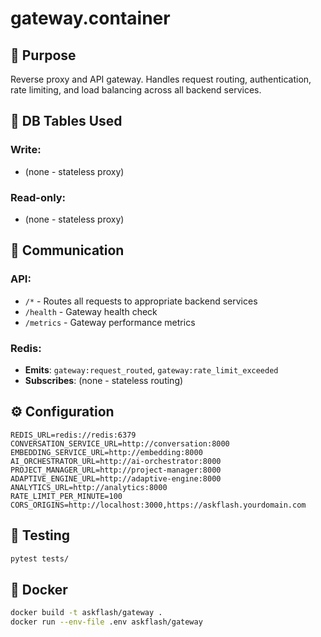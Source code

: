 # gateway.container

## 📌 Purpose
Reverse proxy and API gateway. Handles request routing, authentication, rate limiting, and load balancing across all backend services.

## 🔗 DB Tables Used
### Write:
- (none - stateless proxy)

### Read-only:
- (none - stateless proxy)

## 🔁 Communication
### API:
- `/*` - Routes all requests to appropriate backend services
- `/health` - Gateway health check
- `/metrics` - Gateway performance metrics

### Redis:
- **Emits**: `gateway:request_routed`, `gateway:rate_limit_exceeded`
- **Subscribes**: (none - stateless routing)

## ⚙️ Configuration
```env
REDIS_URL=redis://redis:6379
CONVERSATION_SERVICE_URL=http://conversation:8000
EMBEDDING_SERVICE_URL=http://embedding:8000
AI_ORCHESTRATOR_URL=http://ai-orchestrator:8000
PROJECT_MANAGER_URL=http://project-manager:8000
ADAPTIVE_ENGINE_URL=http://adaptive-engine:8000
ANALYTICS_URL=http://analytics:8000
RATE_LIMIT_PER_MINUTE=100
CORS_ORIGINS=http://localhost:3000,https://askflash.yourdomain.com
```

## 🧪 Testing

```bash
pytest tests/
```

## 🐳 Docker

```bash
docker build -t askflash/gateway .
docker run --env-file .env askflash/gateway
``` 